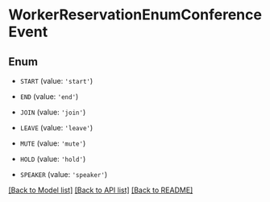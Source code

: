# WorkerReservationEnumConferenceEvent


## Enum

* `START` (value: `'start'`)

* `END` (value: `'end'`)

* `JOIN` (value: `'join'`)

* `LEAVE` (value: `'leave'`)

* `MUTE` (value: `'mute'`)

* `HOLD` (value: `'hold'`)

* `SPEAKER` (value: `'speaker'`)

[[Back to Model list]](../README.md#documentation-for-models) [[Back to API list]](../README.md#documentation-for-api-endpoints) [[Back to README]](../README.md)


